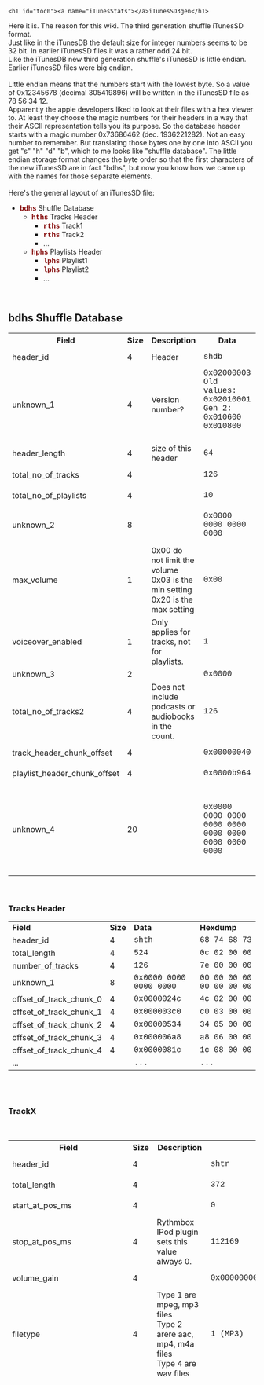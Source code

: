     <h1 id="toc0"><a name="iTunesStats"></a>iTunesSD3gen</h1>
Here it is. The reason for this wiki. The third generation shuffle iTunesSD format.<br>
Just like in the iTunesDB the default size for integer numbers seems to be 32 bit. In earlier iTunesSD files it was a rather odd 24 bit.<br>
Like the iTunesDB new third generation shuffle's iTunesSD is little endian. Earlier iTunesSD files were big endian.<br>
<br>
Little endian means that the numbers start with the lowest byte. So a value of 0x12345678 (decimal 305419896) will be written in the iTunesSD file as 78 56 34 12.<br>
Apparently the apple developers liked to look at their files with a hex viewer to. At least they choose the magic numbers for their headers in a way that their ASCII representation tells you its purpose. So the database header starts with a magic number 0x73686462 (dec. 1936221282). Not an easy number to remember. But translating those bytes one by one into ASCII you get "s" "h" "d" "b", which to me looks like "shuffle database". The little endian storage format changes the byte order so that the first characters of the new iTunesSD are in fact "bdhs", but now you know how we came up with the names for those separate elements.<br>
<br>
Here's the general layout of an iTunesSD file:<br>
<ul><li><span style="color: #800000; font-family: 'Courier New',Courier,monospace;"><strong>bdhs</strong></span> Shuffle Database<ul><li><span style="color: #800000; font-family: 'Courier New',Courier,monospace;"><strong>hths</strong></span> Tracks Header<ul><li><span style="color: #800000; font-family: 'Courier New',Courier,monospace;"><strong>rths</strong></span> Track1</li><li><span style="color: #800000; font-family: 'Courier New',Courier,monospace;"><strong>rths</strong></span> Track2</li><li>...</li></ul></li><li><span style="color: #800000; font-family: 'Courier New',Courier,monospace;"><strong>hphs</strong></span> Playlists Header<ul><li><span style="color: #800000; font-family: 'Courier New',Courier,monospace;"><strong>lphs</strong></span> Playlist1</li><li><span style="color: #800000; font-family: 'Courier New',Courier,monospace;"><strong>lphs</strong></span> Playlist2</li><li>...</li></ul></li></ul></li></ul><br>
<h2 id="toc0"><a name="x-bdhs Shuffle Database"></a>bdhs Shuffle Database</h2>
 

<table class="wiki_table">
    <tbody><tr>
        <th><strong>Field</strong><br>
</th>
        <th><strong>Size</strong><br>
</th>
        <th>Description<br>
</th>
        <th><strong>Data</strong><br>
</th>
        <th><strong>Hexdump</strong><br>
</th>
    </tr>
    <tr>
        <td>header_id<br>
</td>
        <td>4<br>
</td>
        <td>Header<br>
</td>
        <td><span style="font-family: 'Courier New',Courier,monospace;">shdb</span><br>
</td>
        <td><span style="font-family: 'Courier New',Courier,monospace;">62 64 68 73</span><br>
</td>
    </tr>
    <tr>
        <td>unknown_1<br>
</td>
        <td>4<br>
</td>
        <td>Version number?<br>
</td>
        <td><span style="font-family: 'Courier New',Courier,monospace;">0x02000003<br>
        Old values:<br>0x02010001<br>Gen 2:<br>0x010600<br>0x010800<br></span><br>
</td>
        <td><span style="font-family: 'Courier New',Courier,monospace;">03 00 00 02</span><br>
</td>
    </tr>
    <tr>
        <td>header_length<br>
</td>
        <td>4<br>
</td>
        <td>size of this header<br>
</td>
        <td><span style="font-family: 'Courier New',Courier,monospace;">64</span><br>
</td>
        <td><span style="font-family: 'Courier New',Courier,monospace;">40 00 00 00</span><br>
</td>
    </tr>
    <tr>
        <td>total_no_of_tracks<br>
</td>
        <td>4<br>
</td>
        <td><br>
</td>
        <td><span style="font-family: 'Courier New',Courier,monospace;">126</span><br>
</td>
        <td><span style="font-family: 'Courier New',Courier,monospace;">7e 00 00 00</span><br>
</td>
    </tr>
    <tr>
        <td>total_no_of_playlists<br>
</td>
        <td>4<br>
</td>
        <td><br>
</td>
        <td><span style="font-family: 'Courier New',Courier,monospace;">10</span><br>
</td>
        <td><span style="font-family: 'Courier New',Courier,monospace;">0a 00 00 00</span><br>
</td>
    </tr>
    <tr>
        <td>unknown_2<br>
</td>
        <td>8<br>
</td>
        <td><br>
</td>
        <td><span style="font-family: 'Courier New',Courier,monospace;">0x0000 0000 0000 0000</span><br>
</td>
        <td><span style="font-family: 'Courier New',Courier,monospace;">00 00 00 00 00 00 00 00</span><br>
</td>
    </tr>
    <tr>
        <td>max_volume<br>
</td>
        <td>1<br>
</td>
        <td>0x00 do not limit the volume<br>
0x03 is the min setting<br>
0x20 is the max setting<br>
</td>
        <td><span style="font-family: 'Courier New',Courier,monospace;">0x00</span><br>
</td>
        <td><span style="font-family: 'Courier New',Courier,monospace;">00</span><br>
</td>
    </tr>
    <tr>
        <td>voiceover_enabled<br>
</td>
        <td>1<br>
</td>
        <td>Only applies for tracks, not for playlists.<br>
</td>
        <td><span style="font-family: 'Courier New',Courier,monospace;">1</span><br>
</td>
        <td><span style="font-family: 'Courier New',Courier,monospace;">01</span><br>
</td>
    </tr>
    <tr>
        <td>unknown_3<br>
</td>
        <td>2<br>
</td>
        <td><br>
</td>
        <td><span style="font-family: 'Courier New',Courier,monospace;">0x0000</span><br>
</td>
        <td><span style="font-family: 'Courier New',Courier,monospace;">00 00</span><br>
</td>
    </tr>
    <tr>
        <td>total_no_of_tracks2<br>
</td>
        <td>4<br>
</td>
        <td>Does not include podcasts or audiobooks in the count.<br>
</td>
        <td><span style="font-family: 'Courier New',Courier,monospace;">126</span><br>
</td>
        <td><span style="font-family: 'Courier New',Courier,monospace;">7e 00 00 00</span><br>
</td>
    </tr>
    <tr>
        <td>track_header_chunk_offset<br>
</td>
        <td>4<br>
</td>
        <td><br>
</td>
        <td><span style="font-family: 'Courier New',Courier,monospace;">0x00000040</span><br>
</td>
        <td><span style="font-family: 'Courier New',Courier,monospace;">40 00 00 00</span><br>
</td>
    </tr>
    <tr>
        <td>playlist_header_chunk_offset<br>
</td>
        <td>4<br>
</td>
        <td><br>
</td>
        <td><span style="font-family: 'Courier New',Courier,monospace;">0x0000b964</span><br>
</td>
        <td><span style="font-family: 'Courier New',Courier,monospace;">64 b9 00 00</span><br>
</td>
    </tr>
    <tr>
        <td>unknown_4<br>
</td>
        <td>20<br>
</td>
        <td><br>
</td>
        <td><span style="font-family: 'Courier New',Courier,monospace;">0x0000 0000 0000 0000 0000</span><br>
<span style="font-family: 'Courier New',Courier,monospace;"> 0000 0000 0000 0000 0000</span><br>
</td>
        <td><span style="font-family: 'Courier New',Courier,monospace;">00 00 00 00 00 00 00 00</span><br>
<span style="font-family: 'Courier New',Courier,monospace;"> 00 00 00 00 00 00 00 00</span><br>
<span style="font-family: 'Courier New',Courier,monospace;"> 00 00 00 00</span><br>
</td>
    </tr>
</tbody></table>

<br>
<h3 id="toc1"><a name="x-bdhs Shuffle Database-Tracks Header"></a>Tracks Header</h3>
 

<table class="wiki_table">
    <tbody><tr>
        <td><strong>Field</strong><br>
</td>
        <td><strong>Size</strong><br>
</td>
        <td><strong>Data</strong><br>
</td>
        <td><strong>Hexdump</strong><br>
</td>
    </tr>
    <tr>
        <td>header_id<br>
</td>
        <td>4<br>
</td>
        <td><span style="font-family: 'Courier New',Courier,monospace;">shth</span><br>
</td>
        <td><span style="font-family: 'Courier New',Courier,monospace;">68 74 68 73</span><br>
</td>
    </tr>
    <tr>
        <td>total_length<br>
</td>
        <td>4<br>
</td>
        <td><span style="font-family: 'Courier New',Courier,monospace;">524</span><br>
</td>
        <td><span style="font-family: 'Courier New',Courier,monospace;">0c 02 00 00</span><br>
</td>
    </tr>
    <tr>
        <td>number_of_tracks<br>
</td>
        <td>4<br>
</td>
        <td><span style="font-family: 'Courier New',Courier,monospace;">126</span><br>
</td>
        <td><span style="font-family: 'Courier New',Courier,monospace;">7e 00 00 00</span><br>
</td>
    </tr>
    <tr>
        <td>unknown_1<br>
</td>
        <td>8<br>
</td>
        <td><span style="font-family: 'Courier New',Courier,monospace;">0x0000 0000 0000 0000</span><br>
</td>
        <td><span style="font-family: 'Courier New',Courier,monospace;">00 00 00 00 00 00 00 00</span><br>
</td>
    </tr>
    <tr>
        <td>offset_of_track_chunk_0<br>
</td>
        <td>4<br>
</td>
        <td><span style="font-family: 'Courier New',Courier,monospace;">0x0000024c</span><br>
</td>
        <td><span style="font-family: 'Courier New',Courier,monospace;">4c 02 00 00</span><br>
</td>
    </tr>
    <tr>
        <td>offset_of_track_chunk_1<br>
</td>
        <td>4<br>
</td>
        <td><span style="font-family: 'Courier New',Courier,monospace;">0x000003c0</span><br>
</td>
        <td><span style="font-family: 'Courier New',Courier,monospace;">c0 03 00 00</span><br>
</td>
    </tr>
    <tr>
        <td>offset_of_track_chunk_2<br>
</td>
        <td>4<br>
</td>
        <td><span style="font-family: 'Courier New',Courier,monospace;">0x00000534</span><br>
</td>
        <td><span style="font-family: 'Courier New',Courier,monospace;">34 05 00 00</span><br>
</td>
    </tr>
    <tr>
        <td>offset_of_track_chunk_3<br>
</td>
        <td>4<br>
</td>
        <td><span style="font-family: 'Courier New',Courier,monospace;">0x000006a8</span><br>
</td>
        <td><span style="font-family: 'Courier New',Courier,monospace;">a8 06 00 00</span><br>
</td>
    </tr>
    <tr>
        <td>offset_of_track_chunk_4<br>
</td>
        <td>4<br>
</td>
        <td><span style="font-family: 'Courier New',Courier,monospace;">0x0000081c</span><br>
</td>
        <td><span style="font-family: 'Courier New',Courier,monospace;">1c 08 00 00</span><br>
</td>
    </tr>
    <tr>
        <td>...<br>
</td>
        <td><br>
</td>
        <td><span style="font-family: 'Courier New',Courier,monospace;">...</span><br>
</td>
        <td><span style="font-family: 'Courier New',Courier,monospace;">...</span><br>
</td>
    </tr>
</tbody></table>

<br>
<br>
<h3 id="toc2"><a name="x-bdhs Shuffle Database-TrackX"></a>TrackX</h3>
 <br>


<table class="wiki_table">
    <tbody><tr>
        <th><strong>Field</strong><br>
</th>
        <th><strong>Size</strong><br>
</th>
        <th><strong>Description</strong><br>
</th>
        <th><strong>Data</strong><br>
</th>
        <th><strong>Hexdump</strong><br>
</th>
    </tr>
    <tr>
        <td>header_id<br>
</td>
        <td>4<br>
</td>
        <td><br>
</td>
        <td><span style="font-family: 'Courier New',Courier,monospace;">shtr</span><br>
</td>
        <td><span style="font-family: 'Courier New',Courier,monospace;">72 74 68 73</span><br>
</td>
    </tr>
    <tr>
        <td>total_length<br>
</td>
        <td>4<br>
</td>
        <td><br>
</td>
        <td><span style="font-family: 'Courier New',Courier,monospace;">372</span><br>
</td>
        <td><span style="font-family: 'Courier New',Courier,monospace;">74 01 00 00</span><br>
</td>
    </tr>
    <tr>
        <td>start_at_pos_ms<br>
</td>
        <td>4<br>
</td>
        <td><br>
</td>
        <td><span style="font-family: 'Courier New',Courier,monospace;">0</span><br>
</td>
        <td><span style="font-family: 'Courier New',Courier,monospace;">00 00 00 00</span><br>
</td>
    </tr>
    <tr>
        <td>stop_at_pos_ms<br>
</td>
        <td>4<br>
</td>
        <td>Rythmbox IPod plugin sets this value always 0.<br>
</td>
        <td><span style="font-family: 'Courier New',Courier,monospace;">112169</span><br>
</td>
        <td><span style="font-family: 'Courier New',Courier,monospace;">29 b6 01 00</span><br>
</td>
    </tr>
    <tr>
        <td>volume_gain<br>
</td>
        <td>4<br>
</td>
        <td><br>
</td>
        <td><span style="font-family: 'Courier New',Courier,monospace;">0x00000000</span><br>
</td>
        <td><span style="font-family: 'Courier New',Courier,monospace;">00 00 00 00</span><br>
</td>
    </tr>
    <tr>
        <td>filetype<br>
</td>
        <td>4<br>
</td>
        <td>Type 1 are mpeg, mp3 files<br>
Type 2 arere aac, mp4, m4a files<br>
Type 4 are wav files<br>
</td>
        <td><span style="font-family: 'Courier New',Courier,monospace;">1 (MP3)</span><br>
</td>
        <td><span style="font-family: 'Courier New',Courier,monospace;">01 00 00 00</span><br>
</td>
    </tr>
    <tr>
        <td>filename<br>
</td>
        <td>256<br>
</td>
        <td><br>
</td>
        <td><span style="font-family: 'Courier New',Courier,monospace;">/iPod_Control/Music/F02/NNCN.mp3</span><br>
</td>
        <td><span style="font-family: 'Courier New',Courier,monospace;">2f 69 50 6f 64 5f 43 6f 6e 74 72 6f 6c 2f 4d 75</span><br>
<span style="font-family: 'Courier New',Courier,monospace;"> 73 69 63 2f 46 30 32 2f 4e 4e 43 4e 2e 6d 70 33</span><br>
<span style="font-family: 'Courier New',Courier,monospace;"> 00 00 00 00 00 00 00 00 00 00 00 00 00 00 00 00</span><br>
<span style="font-family: 'Courier New',Courier,monospace;"> 00 00 00 00 00 00 00 00 00 00 00 00 00 00 00 00</span><br>
<span style="font-family: 'Courier New',Courier,monospace;"> 00 00 00 00 00 00 00 00 00 00 00 00 00 00 00 00</span><br>
<span style="font-family: 'Courier New',Courier,monospace;"> 00 00 00 00 00 00 00 00 00 00 00 00 00 00 00 00</span><br>
<span style="font-family: 'Courier New',Courier,monospace;"> 00 00 00 00 00 00 00 00 00 00 00 00 00 00 00 00</span><br>
<span style="font-family: 'Courier New',Courier,monospace;"> 00 00 00 00 00 00 00 00 00 00 00 00 00 00 00 00</span><br>
<span style="font-family: 'Courier New',Courier,monospace;"> 00 00 00 00 00 00 00 00 00 00 00 00 00 00 00 00</span><br>
<span style="font-family: 'Courier New',Courier,monospace;"> 00 00 00 00 00 00 00 00 00 00 00 00 00 00 00 00</span><br>
<span style="font-family: 'Courier New',Courier,monospace;"> 00 00 00 00 00 00 00 00 00 00 00 00 00 00 00 00</span><br>
<span style="font-family: 'Courier New',Courier,monospace;"> 00 00 00 00 00 00 00 00 00 00 00 00 00 00 00 00</span><br>
<span style="font-family: 'Courier New',Courier,monospace;"> 00 00 00 00 00 00 00 00 00 00 00 00 00 00 00 00</span><br>
<span style="font-family: 'Courier New',Courier,monospace;"> 00 00 00 00 00 00 00 00 00 00 00 00 00 00 00 00</span><br>
<span style="font-family: 'Courier New',Courier,monospace;"> 00 00 00 00 00 00 00 00 00 00 00 00 00 00 00 00</span><br>
<span style="font-family: 'Courier New',Courier,monospace;"> 00 00 00 00 00 00 00 00 00 00 00 00 00 00 00 00</span><br>
</td>
    </tr>
    <tr>
        <td>Bookmark<br>
</td>
        <td>4<br>
</td>
        <td>In milliseconds<br>
</td>
        <td><span style="font-family: 'Courier New',Courier,monospace;">0x00000000</span><br>
</td>
        <td><span style="font-family: 'Courier New',Courier,monospace;">00 00 00 00</span><br>
</td>
    </tr>
    <tr>
        <td>dont_skip_on_shuffle<br>
</td>
        <td>1<br>
</td>
        <td>If all songs in a playlist don't have this bit set the playlist is skipped when the ipod is set to shuffle and a playlist is being chosen.<br>
It seems to be ignored when shuffling within a playlist!<br>
</td>
        <td><span style="font-family: 'Courier New',Courier,monospace;">1</span><br>
</td>
        <td><span style="font-family: 'Courier New',Courier,monospace;">01</span><br>
</td>
    </tr>
    <tr>
        <td>remember_playing_pos<br>
</td>
        <td>1<br>
</td>
        <td><br>
</td>
        <td><span style="font-family: 'Courier New',Courier,monospace;">0</span><br>
</td>
        <td><span style="font-family: 'Courier New',Courier,monospace;">00</span><br>
</td>
    </tr>
    <tr>
        <td>part_of_uninterruptable_album<br>
</td>
        <td>1<br>
</td>
        <td><br>
</td>
        <td><span style="font-family: 'Courier New',Courier,monospace;">0</span><br>
</td>
        <td><span style="font-family: 'Courier New',Courier,monospace;">00</span><br>
</td>
    </tr>
    <tr>
        <td>unknown_1<br>
</td>
        <td>1<br>
</td>
        <td><br>
</td>
        <td><span style="font-family: 'Courier New',Courier,monospace;">0x00</span><br>
</td>
        <td><span style="font-family: 'Courier New',Courier,monospace;">00</span><br>
</td>
    </tr>
    <tr>
        <td>pregap<br>
</td>
        <td>4<br>
</td>
        <td><br>
</td>
        <td><span style="font-family: 'Courier New',Courier,monospace;">0x240 = 576</span><br>
</td>
        <td><span style="font-family: 'Courier New',Courier,monospace;">40 02 00 00</span><br>
</td>
    </tr>
    <tr>
        <td>postgap<br>
</td>
        <td>4<br>
</td>
        <td><br>
</td>
        <td><span style="font-family: 'Courier New',Courier,monospace;">0xc9c= 3228</span><br>
</td>
        <td><span style="font-family: 'Courier New',Courier,monospace;">9c 0c 00 00</span><br>
</td>
    </tr>
    <tr>
        <td>number_of_samples<br>
</td>
        <td>4<br>
</td>
        <td><br>
</td>
        <td><span style="font-family: 'Courier New',Courier,monospace;">0x4b6c24 = 4942884</span><br>
</td>
        <td><span style="font-family: 'Courier New',Courier,monospace;">24 6c 4b 00</span><br>
</td>
    </tr>
    <tr>
        <td>unknown_file_related_data1<br>
</td>
        <td>4<br>
</td>
        <td><br>
</td>
        <td><span style="font-family: 'Courier New',Courier,monospace;">0</span><br>
</td>
        <td><span style="font-family: 'Courier New',Courier,monospace;">00 00 00 00</span><br>
</td>
    </tr>
    <tr>
        <td>gapless_data<br>
</td>
        <td>4<br>
</td>
        <td><br>
</td>
        <td><span style="font-family: 'Courier New',Courier,monospace;">0x24a2a2 = 2400930</span><br>
</td>
        <td><span style="font-family: 'Courier New',Courier,monospace;">a2 a2 24 00</span><br>
</td>
    </tr>
    <tr>
        <td>unknown_file_related_data2<br>
</td>
        <td>4<br>
</td>
        <td><br>
</td>
        <td><span style="font-family: 'Courier New',Courier,monospace;">0</span><br>
</td>
        <td><span style="font-family: 'Courier New',Courier,monospace;">00 00 00 00</span><br>
</td>
    </tr>
    <tr>
        <td>Album ID<br>
</td>
        <td>4<br>
</td>
        <td><br>
</td>
        <td><span style="font-family: 'Courier New',Courier,monospace;">0x0000007f</span><br>
</td>
        <td><span style="font-family: 'Courier New',Courier,monospace;">7f 00 00 00</span><br>
</td>
    </tr>
    <tr>
        <td>track_number<br>
</td>
        <td>2<br>
</td>
        <td><br>
</td>
        <td><span style="font-family: 'Courier New',Courier,monospace;">1</span><br>
</td>
        <td><span style="font-family: 'Courier New',Courier,monospace;">01 00</span><br>
</td>
    </tr>
    <tr>
        <td>disc_number<br>
</td>
        <td>2<br>
</td>
        <td><br>
</td>
        <td><span style="font-family: 'Courier New',Courier,monospace;">0</span><br>
</td>
        <td><span style="font-family: 'Courier New',Courier,monospace;">00 00</span><br>
</td>
    </tr>
    <tr>
        <td>unknown_2<br>
</td>
        <td>8<br>
</td>
        <td><br>
</td>
        <td><span style="font-family: 'Courier New',Courier,monospace;">0x0000 0000 0000 0000</span><br>
</td>
        <td><span style="font-family: 'Courier New',Courier,monospace;">00 00 00 00 00 00 00 00</span><br>
</td>
    </tr>
    <tr>
        <td>dbid<br>
</td>
        <td>8<br>
</td>
        <td>Serves as the filename for the voiceover<br>
</td>
        <td><span style="font-family: 'Courier New',Courier,monospace;">0xdfa209b7ce6f2db9</span><br>
</td>
        <td><span style="font-family: 'Courier New',Courier,monospace;">b9 2d 6f ce b7 09 a2 df</span><br>
</td>
    </tr>
    <tr>
        <td>Artist ID<br>
</td>
        <td>4<br>
</td>
        <td><br>
</td>
        <td><span style="font-family: 'Courier New',Courier,monospace;">0x00000146</span><br>
</td>
        <td><span style="font-family: 'Courier New',Courier,monospace;">46 01 00 00</span><br>
</td>
    </tr>
    <tr>
        <td>unknown_3<br>
</td>
        <td>32<br>
</td>
        <td><br>
</td>
        <td><span style="font-family: 'Courier New',Courier,monospace;">0x0000 0000 0000 0000 0000 0000 0000 0000</span><br>
<span style="font-family: 'Courier New',Courier,monospace;"> 0000 0000 0000 0000 0000 0000 0000 0000</span><br>
</td>
        <td><span style="font-family: 'Courier New',Courier,monospace;">00 00 00 00 00 00 00 00 00 00 00 00 00 00 00 00</span><br>
<span style="font-family: 'Courier New',Courier,monospace;"> 00 00 00 00 00 00 00 00 00 00 00 00 00 00 00 00</span><br>
</td>
    </tr>
</tbody></table>

<br>
<h3 id="toc3"><a name="x-bdhs Shuffle Database-Playlist Header"></a>Playlist Header</h3>
 <br>


<table class="wiki_table">
    <tbody><tr>
        <th><strong>Field</strong><br>
</th>
        <th><strong>Size</strong><br>
</th>
        <th><strong>Description</strong><br>
</th>
        <th><strong>Data</strong><br>
</th>
        <th><strong>Hexdump</strong><br>
</th>
    </tr>
    <tr>
        <td>header_id<br>
</td>
        <td>4<br>
</td>
        <td><br>
</td>
        <td><span style="font-family: 'Courier New',Courier,monospace;">shph</span><br>
</td>
        <td><span style="font-family: 'Courier New',Courier,monospace;">68 70 68 73</span><br>
</td>
    </tr>
    <tr>
        <td>total_length<br>
</td>
        <td>4<br>
</td>
        <td><br>
</td>
        <td><br>
</td>
        <td><span style="font-family: 'Courier New',Courier,monospace;">20 00 00 00</span><br>
</td>
    </tr>
    <tr>
        <td>number_of_playlists<br>
</td>
        <td>4?<br>
</td>
        <td><br>
</td>
        <td><span style="font-family: 'Courier New',Courier,monospace;">3</span><br>
</td>
        <td><span style="font-family: 'Courier New',Courier,monospace;">03 00 00 00</span><br>
</td>
    </tr>
    <tr>
        <td>number_of_playlists_1<br>
</td>
        <td>2<br>
</td>
        <td>The number of non-podcast playlists, 0xffff if all playlists are not podcast playlists.<br>
</td>
        <td>0xffff<br>
</td>
        <td><span style="font-family: 'Courier New',Courier,monospace;">ff ff </span><br>
</td>
    </tr>
    <tr>
        <td>number_of_playlists_2<br>
</td>
        <td>2<br>
</td>
        <td>The number of master playlists, 0xffff if all playlists are not master playlists.<br>
</td>
        <td>0x0100<br>
</td>
        <td><span style="font-family: 'Courier New',Courier,monospace;">01 00</span><br>
</td>
    </tr>
    <tr>
        <td>number_of_playlists_3<br>
</td>
        <td>2<br>
</td>
        <td>The number of non-audiobook playlists, 0xffff if all playlists are not audiobook playlists.<br>
</td>
        <td>0xffff<br>
</td>
        <td><span style="font-family: 'Courier New',Courier,monospace;">ff ff</span><br>
</td>
    </tr>
    <tr>
        <td>unknown_2<br>
</td>
        <td>2<br>
</td>
        <td><br>
</td>
        <td><br>
</td>
        <td><span style="font-family: 'Courier New',Courier,monospace;">00 00</span><br>
</td>
    </tr>
    <tr>
        <td>offset_of_playlist_1<br>
</td>
        <td>4<br>
</td>
        <td><br>
</td>
        <td><span style="font-family: 'Courier New',Courier,monospace;">0x00015b14</span><br>
</td>
        <td><span style="font-family: 'Courier New',Courier,monospace;">14 5b 01 00</span><br>
</td>
    </tr>
    <tr>
        <td>offset_of_playlist_2<br>
</td>
        <td>4<br>
</td>
        <td><br>
</td>
        <td><span style="font-family: 'Courier New',Courier,monospace;">0x00015ef0</span><br>
</td>
        <td><span style="font-family: 'Courier New',Courier,monospace;">f0 5e 01 00</span><br>
</td>
    </tr>
    <tr>
        <td>...<br>
</td>
        <td><br>
</td>
        <td><br>
</td>
        <td><span style="font-family: 'Courier New',Courier,monospace;">...</span><br>
</td>
        <td><span style="font-family: 'Courier New',Courier,monospace;">...</span><br>
</td>
    </tr>
</tbody></table>

<br>
<h3 id="toc4"><a name="x-bdhs Shuffle Database-PlaylistX"></a>PlaylistX</h3>
 <br>


<table class="wiki_table">
    <tbody><tr>
        <th><strong>Field</strong><br>
</th>
        <th><strong>Size</strong><br>
</th>
        <th><strong>Description</strong><br>
</th>
        <th><strong>Data</strong><br>
</th>
        <th><strong>Hexdump</strong><br>
</th>
    </tr>
    <tr>
        <td>header_id<br>
</td>
        <td>4<br>
</td>
        <td><br>
</td>
        <td><span style="font-family: 'Courier New',Courier,monospace;">shpl</span><br>
</td>
        <td><span style="font-family: 'Courier New',Courier,monospace;">6c 70 68 73</span><br>
</td>
    </tr>
    <tr>
        <td>total_length<br>
</td>
        <td>4<br>
</td>
        <td><br>
</td>
        <td><br>
</td>
        <td><span style="font-family: 'Courier New',Courier,monospace;">dc 03 00 00</span><br>
</td>
    </tr>
    <tr>
        <td>number_of_songs<br>
</td>
        <td>4<br>
</td>
        <td><br>
</td>
        <td><span style="font-family: 'Courier New',Courier,monospace;">236</span><br>
</td>
        <td><span style="font-family: 'Courier New',Courier,monospace;">ec 00 00 00</span><br>
</td>
    </tr>
    <tr>
        <td>number_of_songs2<br>
</td>
        <td>4<br>
</td>
        <td>Number of non podcast or audiobook songs.<br>
</td>
        <td><span style="font-family: 'Courier New',Courier,monospace;">236</span><br>
</td>
        <td><span style="font-family: 'Courier New',Courier,monospace;">ec 00 00 00</span><br>
</td>
    </tr>
    <tr>
        <td>dbid<br>
</td>
        <td>8<br>
</td>
        <td>Serves as the filename for the voiceover<br>
</td>
        <td><span style="font-family: 'Courier New',Courier,monospace;">6bed</span><br>
</td>
        <td><span style="font-family: 'Courier New',Courier,monospace;">48 4d 19 eb 4e 34 ed 6b</span><br>
</td>
    </tr>
    <tr>
        <td>type<br>
</td>
        <td>4<br>
</td>
        <td>1 is the master playlist<br>
2 is a normal playlist<br>
3 is a podcast playlist<br>
4 is a audiobook playlist<br>
</td>
        <td><span style="font-family: 'Courier New',Courier,monospace;">2</span><br>
</td>
        <td><span style="font-family: 'Courier New',Courier,monospace;">02 00 00 00</span><br>
</td>
    </tr>
    <tr>
        <td>unknown_1<br>
</td>
        <td>16<br>
</td>
        <td><br>
</td>
        <td><br>
</td>
        <td><span style="font-family: 'Courier New',Courier,monospace;">00 00 00 00 00 00 00 00 00 00 00 00 00 00 00 00</span><br>
</td>
    </tr>
    <tr>
        <td>playlist_track_1<br>
</td>
        <td>4<br>
</td>
        <td><br>
</td>
        <td><span style="font-family: 'Courier New',Courier,monospace;">118</span><br>
</td>
        <td><span style="font-family: 'Courier New',Courier,monospace;">76 00 00 00</span><br>
</td>
    </tr>
    <tr>
        <td>playlist_track_2<br>
</td>
        <td>4<br>
</td>
        <td><br>
</td>
        <td><span style="font-family: 'Courier New',Courier,monospace;">119</span><br>
</td>
        <td><span style="font-family: 'Courier New',Courier,monospace;">77 00 00 00</span><br>
</td>
    </tr>
    <tr>
        <td>...<br>
</td>
        <td><br>
</td>
        <td><br>
</td>
        <td><span style="font-family: 'Courier New',Courier,monospace;">...</span><br>
</td>
        <td><span style="font-family: 'Courier New',Courier,monospace;">...</span><br>
</td>
    </tr>
</tbody></table>

A dbid of all zeros yields a voiceover of All songs. Also playlist dbids without a corresponding voiceover file will yield a voiceover of playlist n or audiobook n where n is the playlist number. The shuffle assumes the podcast playlist is last.<br>
<br>
The <a class="wiki_link" href="iTunesStats3gen.md">iTunesStats</a> file is also different in the 3gen iPod.
<p>Original Source: <a href="http://shuffle3db.wikispaces.com/iTunesSD3gen">http://shuffle3db.wikispaces.com/iTunesSD3gen</a> (expired)</p>
  </div>
